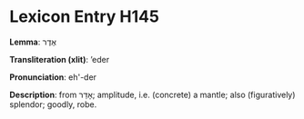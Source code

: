 # Lexicon Entry H145

**Lemma**: אֶדֶר

**Transliteration (xlit)**: ʼeder

**Pronunciation**: eh'-der

**Description**:
from אָדַר; amplitude, i.e. (concrete) a mantle; also (figuratively) splendor; goodly, robe.
